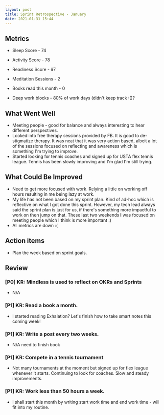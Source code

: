 ```yaml
---
layout: post
title: Sprint Retrospective - January
date: 2021-01-31 15:44
---
```


## Metrics
* Sleep Score - 74
* Activity Score - 78 
* Readiness Score - 67

* Meditation Sessions - 2
* Books read this month - 0
* Deep work blocks - 80% of work days (didn't keep track :()?

## What Went Well

* Meeting people - good for balance and always interesting to hear different perspectives.
* Looked into free therapy sessions provided by FB. It is good to de-stigmatize therapy. It was neat
  that it was very action based, albeit a lot of the sessions focused on reflecting and awareness
  which is something I'm trying to improve.
* Started looking for tennis coaches and signed up for USTA flex tennis league. Tennis has been
  slowly improving and I'm glad I'm still trying.
  
## What Could Be Improved
* Need to get more focused with work. Relying a little on working off hours resulting in me being
  lazy at work. 
* My life has not been based on my sprint plan. Kind of ad-hoc which is reflective on what I got
  done this sprint. However, my tech lead always said the sprint plan is just for us, if there's
  something more impactful to work on then jump on that. These last two weekends I was focused on
  meeting people which I think is more important :)
* All metrics are down :(
  
## Action items
* Plan the week based on sprint goals.

## Review

### [P0] KR: Mindless is used to reflect on OKRs and Sprints
* N/A

### [P1] KR: Read a book a month.
* I started reading Exhalation? Let's finish how to take smart notes this coming week!

### [P1] KR: Write a post every two weeks.
* N/A need to finish book

### [P1] KR: Compete in a tennis tournament
* Not many tournaments at the moment but signed up for flex league whenever it starts. Continuing to
  look for coaches. Slow and steady improvements.

### [P1] KR: Work less than 50 hours a week.
* I shall start this month by writing start work time and end work time - will fit into my routine.

